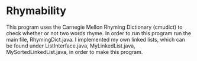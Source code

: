 # Rhymability
This program uses the Carnegie Mellon Rhyming Dictionary (cmudict) to check whether or not two words rhyme. In order to run this program run the main file, RhymingDict.java. I implemented my own linked lists, which can be found under ListInterface.java, MyLinkedList.java, MySortedLinkedList.java, in order to make this program. 
